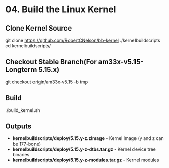 # 04. Build the Linux Kernel

## Clone Kernel Source

git clone https://github.com/RobertCNelson/bb-kernel ./kernelbuildscripts
cd kernelbuildscripts/

## Checkout Stable Branch(For am33x-v5.15- Longterm 5.15.x)

git checkout origin/am33x-v5.15 -b tmp

## Build

./build_kernel.sh

## Outputs
- **kernelbuildscripts/deploy/5.15.y-z.zImage** - Kernel Image (y and z can be 177-bone)
- **kernelbuildscripts/deploy/5.15.y-z-dtbs.tar.gz** - Kernel device tree binaries 
- **kernelbuildscripts/deploy/5.15.y-z-modules.tar.gz** - Kernel modules

